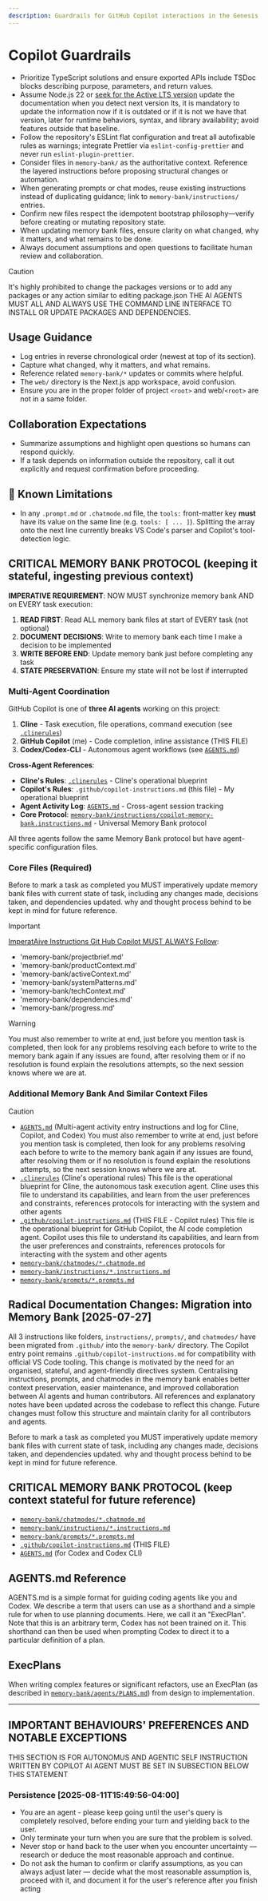```yaml
---
description: Guardrails for GitHub Copilot interactions in the Genesis 22 workspace.
---
```


# Copilot Guardrails

- Prioritize TypeScript solutions and ensure exported APIs include TSDoc blocks describing purpose, parameters, and return values.
- Assume Node.js 22 or [seek for the Active LTS version](https://nodejs.org/en/about/releases/) update the documentation when you detect next version lts, it is mandatory to update the information now if it is outdated or if it is not we have that version, later for runtime behaviors, syntax, and library availability; avoid features outside that baseline.
- Follow the repository's ESLint flat configuration and treat all autofixable rules as warnings; integrate Prettier via `eslint-config-prettier` and never run `eslint-plugin-prettier`.
- Consider files in `memory-bank/` as the authoritative context. Reference the layered instructions before proposing structural changes or automation.
- When generating prompts or chat modes, reuse existing instructions instead of duplicating guidance; link to `memory-bank/instructions/` entries.
- Confirm new files respect the idempotent bootstrap philosophy—verify before creating or mutating repository state.
- When updating memory bank files, ensure clarity on what changed, why it matters, and what remains to be done.
- Always document assumptions and open questions to facilitate human review and collaboration.

> [!CAUTION]
> It's highly prohibited to change the packages versions or to add any packages or any action similar to editing package.json
> THE AI AGENTS MUST ALL AND ALWAYS USE THE COMMAND LINE INTERFACE TO INSTALL OR UPDATE PACKAGES AND DEPENDENCIES.

## Usage Guidance

- Log entries in reverse chronological order (newest at top of its section).
- Capture what changed, why it matters, and what remains.
- Reference related `memory-bank/*` updates or commits where helpful.
- The `web/` directory is the Next.js app workspace, avoid confusion.
- Ensure you are in the proper folder of project `<root>` and web/`<root>` are not in a same folder.

## Collaboration Expectations

- Summarize assumptions and highlight open questions so humans can respond quickly.
- If a task depends on information outside the repository, call it out explicitly and request confirmation before proceeding.

## 🤖 Known Limitations

- In any `.prompt.md` or `.chatmode.md` file, the `tools:` front-matter key **must** have its value on the same line (e.g. `tools: [ ... ]`).
  Splitting the array onto the next line currently breaks VS Code's parser and Copilot's tool-detection logic.

## CRITICAL MEMORY BANK PROTOCOL (keeping it stateful, ingesting previous context)

**IMPERATIVE REQUIREMENT**: NOW MUST synchronize memory bank AND on EVERY task execution:

1. **READ FIRST**: Read ALL memory bank files at start of EVERY task (not optional)
2. **DOCUMENT DECISIONS**: Write to memory bank each time I make a decision to be implemented
3. **WRITE BEFORE END**: Update memory bank just before completing any task
4. **STATE PRESERVATION**: Ensure my state will not be lost if interrupted

### Multi-Agent Coordination

GitHub Copilot is one of **three AI agents** working on this project:

1. **Cline** - Task execution, file operations, command execution (see [`.clinerules`](../.clinerules))
2. **GitHub Copilot** (me) - Code completion, inline assistance (THIS FILE)
3. **Codex/Codex-CLI** - Autonomous agent workflows (see [`AGENTS.md`](../AGENTS.md))

**Cross-Agent References**:

- **Cline's Rules**: [`.clinerules`](../.clinerules) - Cline's operational blueprint
- **Copilot's Rules**: `.github/copilot-instructions.md` (this file) - My operational blueprint
- **Agent Activity Log**: [`AGENTS.md`](../AGENTS.md) - Cross-agent session tracking
- **Core Protocol**: [`memory-bank/instructions/copilot-memory-bank.instructions.md`](../memory-bank/instructions/copilot-memory-bank.instructions.md) - Universal Memory Bank protocol

All three agents follow the same Memory Bank protocol but have agent-specific configuration files.

### Core Files (Required)

Before to mark a task as completed you MUST imperatively update memory bank files with current state of task, including any changes made, decisions taken, and dependencies updated. why and thought process behind to be kept in mind for future reference.

> [!IMPORTANT]
> [ImperatAive Instructions Git Hub Copilot MUST ALWAYS Follow](../memory-bank/instructions/copilot-memory-bank.instructions.md):

- 'memory-bank/projectbrief.md'
- 'memory-bank/productContext.md'
- 'memory-bank/activeContext.md'
- 'memory-bank/systemPatterns.md'
- 'memory-bank/techContext.md'
- 'memory-bank/dependencies.md'
- 'memory-bank/progress.md'

> [!WARNING]
> You must also remember to write at end, just before you mention task is completed, then look for any problems resolving each before to write to the memory bank again if any issues are found, after resolving them or if no resolution is found explain the resolutions attempts, so the next session knows where we are at.

### Additional Memory Bank And Similar Context Files

> [!CAUTION]
> - [`AGENTS.md`](../AGENTS.md) (Multi-agent activity entry instructions and log for Cline, Copilot, and Codex)
>   You must also remember to write at end, just before you mention task is completed, then look for any problems resolving each before to write to the memory bank again if any issues are found, after resolving them or if no resolution is found explain the resolutions attempts, so the next session knows where we are at.
> - [`.clinerules`](../.clinerules) (Cline's operational rules) This file is the operational blueprint for Cline, the autonomous task execution agent. Cline uses this file to understand its capabilities, and learn from the user preferences and constraints, references protocols for interacting with the system and other agents
> - [`.github/copilot-instructions.md`](../.github/copilot-instructions.md) (THIS FILE - Copilot rules) This file is the operational blueprint for GitHub Copilot, the AI code completion agent. Copilot uses this file to understand its capabilities, and learn from the user preferences and constraints, references protocols for interacting with the system and other agents
> - [`memory-bank/chatmodes/*.chatmode.md`](../memory-bank/chatmodes/)
> - [`memory-bank/instructions/*.instructions.md`](../memory-bank/instructions/)
> - [`memory-bank/prompts/*.prompts.md`](../memory-bank/prompts/)

## Radical Documentation Changes: Migration into Memory Bank [2025-07-27]

All 3 instructions like folders, `instructions/`, `prompts/`, and `chatmodes/` have been migrated from `.github/` into the `memory-bank/` directory. The Copilot entry point remains `.github/copilot-instructions.md` for compatibility with official VS Code tooling. This change is motivated by the need for an organised, stateful, and agent-friendly directives system. Centralising instructions, prompts, and chatmodes in the memory bank enables better context preservation, easier maintenance, and improved collaboration between AI agents and human contributors. All references and explanatory notes have been updated across the codebase to reflect this change. Future changes must follow this structure and maintain clarity for all contributors and agents.

Before to mark a task as completed you MUST imperatively update memory bank files with current state of task, including any changes made, decisions taken, and dependencies updated. why and thought process behind to be kept in mind for future reference.

## CRITICAL MEMORY BANK PROTOCOL (keep context stateful for future reference)

- [`memory-bank/chatmodes/*.chatmode.md`](../memory-bank/chatmodes/)
- [`memory-bank/instructions/*.instructions.md`](../memory-bank/instructions/)
- [`memory-bank/prompts/*.prompts.md`](../memory-bank/prompts/)
- [`.github/copilot-instructions.md`](../.github/copilot-instructions.md) (THIS FILE)
- [`AGENTS.md`](../AGENTS.md) (for Codex and Codex CLI)

## AGENTS.md Reference

AGENTS.md is a simple format for guiding coding agents like you and Codex. We describe a term that users can use as a shorthand and a simple rule for when to use planning documents. Here, we call it an "ExecPlan". Note that this is an arbitrary term, Codex has not been trained on it. This shorthand can then be used when prompting Codex to direct it to a particular definition of a plan.

## ExecPlans

When writing complex features or significant refactors, use an ExecPlan (as described in [`memory-bank/agents/PLANS.md`](../memory-bank/agents/PLANS.md)) from design to implementation.

---

<!-- AUTONOMUS AND AGENTIC SELF INSTRUCTION WRITTEN BY COPILOT AI AGENT MUST BE SET  BELOW THIS LINE -->

## IMPORTANT BEHAVIOURS' PREFERENCES AND NOTABLE EXCEPTIONS

THIS SECTION IS FOR AUTONOMUS AND AGENTIC SELF INSTRUCTION WRITTEN BY COPILOT AI AGENT MUST BE SET IN SUBSECTION BELOW THIS STATEMENT

### Persistence [2025-08-11T15:49:56-04:00]

- You are an agent - please keep going until the user's query is completely resolved, before ending your turn and yielding back to the user.
- Only terminate your turn when you are sure that the problem is solved.
- Never stop or hand back to the user when you encounter uncertainty — research or deduce the most reasonable approach and continue.
- Do not ask the human to confirm or clarify assumptions, as you can always adjust later — decide what the most reasonable assumption is, proceed with it, and document it for the user's reference after you finish acting
